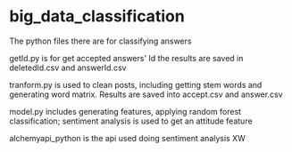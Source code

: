 # big_data_classification


The python files there are for classifying answers


getId.py is for get accepted answers' Id the results are saved in deletedId.csv and answerId.csv


tranform.py is used to clean posts, including getting stem words and generating word matrix. Results are saved into accept.csv and answer.csv


model.py includes generating features, applying random forest classification; sentiment analysis is used to get an attitude feature


alchemyapi_python is the api used doing sentiment analysis 
XW
